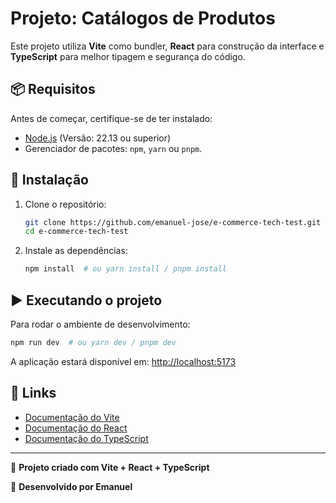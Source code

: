 # Projeto: Catálogos de Produtos

Este projeto utiliza **Vite** como bundler, **React** para construção da interface e **TypeScript** para melhor tipagem e segurança do código.

## 📦 Requisitos

Antes de começar, certifique-se de ter instalado:

- [Node.js](https://nodejs.org/) (Versão: 22.13 ou superior)
- Gerenciador de pacotes: `npm`, `yarn` ou `pnpm`.

## 🚀 Instalação

1. Clone o repositório:
   ```sh
   git clone https://github.com/emanuel-jose/e-commerce-tech-test.git
   cd e-commerce-tech-test
   ```

2. Instale as dependências:
   ```sh
   npm install  # ou yarn install / pnpm install
   ```

## ▶️ Executando o projeto

Para rodar o ambiente de desenvolvimento:
```sh
npm run dev  # ou yarn dev / pnpm dev
```

A aplicação estará disponível em: [http://localhost:5173](http://localhost:5173)


## 🔗 Links
- [Documentação do Vite](https://vitejs.dev/)
- [Documentação do React](https://react.dev/)
- [Documentação do TypeScript](https://www.typescriptlang.org/)

---

🚀 **Projeto criado com Vite + React + TypeScript**

🚀 **Desenvolvido por Emanuel**

